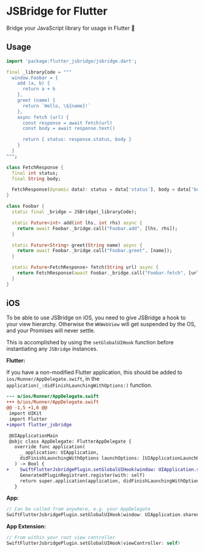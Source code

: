 # JSBridge for Flutter

Bridge your JavaScript library for usage in Flutter 🚀

## Usage

```dart
import 'package:flutter_jsbridge/jsbridge.dart';

final _libraryCode = """
  window.Foobar = {
    add (a, b) {
      return a + b
    },
    greet (name) {
      return `Hello, \${name}!`
    },
    async fetch (url) {
      const response = await fetch(url)
      const body = await response.text()

      return { status: response.status, body }
    }
  }
""";

class FetchResponse {
  final int status;
  final String body;

  FetchResponse(dynamic data): status = data['status'], body = data['body'];
}

class Foobar {
  static final _bridge = JSBridge(_libraryCode);

  static Future<int> add(int lhs, int rhs) async {
    return await Foobar._bridge.call("Foobar.add", [lhs, rhs]);
  }

  static Future<String> greet(String name) async {
    return await Foobar._bridge.call("Foobar.greet", [name]);
  }

  static Future<FetchResponse> fetch(String url) async {
    return FetchResponse(await Foobar._bridge.call("Foobar.fetch", [url]));
  }
}
```

## iOS

To be able to use JSBridge on iOS, you need to give JSBridge a hook to your view hierarchy. Otherwise the `WKWebView` will get suspended by the OS, and your Promises will never settle.

This is accomplished by using the `setGlobalUIHook` function before instantiating any `JSBridge` instances.

**Flutter:**

If you have a non-modified Flutter application, this should be added to `ios/Runner/AppDelegate.swift`, in the `application(_:didFinishLaunchingWithOptions:)` function.

```diff
--- a/ios/Runner/AppDelegate.swift
+++ b/ios/Runner/AppDelegate.swift
@@ -1,5 +1,6 @@
 import UIKit
 import Flutter
+import flutter_jsbridge

 @UIApplicationMain
 @objc class AppDelegate: FlutterAppDelegate {
   override func application(
     _ application: UIApplication,
     didFinishLaunchingWithOptions launchOptions: [UIApplicationLaunchOptionsKey: Any]?
   ) -> Bool {
+    SwiftFlutterJsbridgePlugin.setGlobalUIHook(window: UIApplication.shared.windows.first!)
     GeneratedPluginRegistrant.register(with: self)
     return super.application(application, didFinishLaunchingWithOptions: launchOptions)
   }
```

**App:**

```swift
// Can be called from anywhere, e.g. your AppDelegate
SwiftFlutterJsbridgePlugin.setGlobalUIHook(window: UIApplication.shared.windows.first!)
```

**App Extension:**

```swift
// From within your root view controller
SwiftFlutterJsbridgePlugin.setGlobalUIHook(viewController: self)
```
